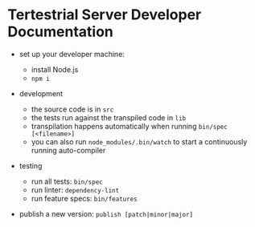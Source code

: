 # Tertestrial Server Developer Documentation

- set up your developer machine:
  - install Node.js
  - `npm i`

- development
  - the source code is in `src`
  - the tests run against the transpiled code in `lib`
  - transpilation happens automatically when running `bin/spec [<filename>]`
  - you can also run `node_modules/.bin/watch` to start a continuously running auto-compiler

- testing
  - run all tests: `bin/spec`
  - run linter: `dependency-lint`
  - run feature specs: `bin/features`

- publish a new version: `publish [patch|minor|major]`
